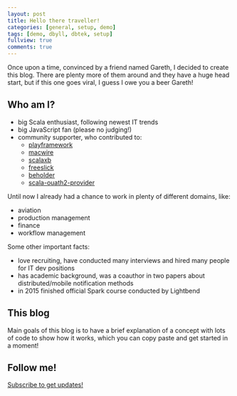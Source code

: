 ```yaml
---
layout: post
title: Hello there traveller!
categories: [general, setup, demo]
tags: [demo, dbyll, dbtek, setup]
fullview: true
comments: true
---
```


Once upon a time, convinced by a friend named Gareth, I decided to create this blog. There are plenty more of them around and they have a huge head start, but if this one goes viral, I guess I owe you a beer Gareth!

Who am I?
-----
* big Scala enthusiast, following newest IT trends
* big JavaScript fan (please no judging!)
* community supporter, who contributed to:
    * [playframework](https://github.com/playframework/playframework)
    * [macwire](https://github.com/adamw/macwire)
    * [scalaxb](https://github.com/eed3si9n/scalaxb)
    * [freeslick](https://github.com/smootoo/freeslick)
    * [beholder](https://github.com/VirtusLab/beholder)
    * [scala-ouath2-provider](https://github.com/nulab/scala-oauth2-provider)

Until now I already had a chance to work in plenty of different domains, like:

* aviation
* production management
* finance
* workflow management

Some other important facts:
* love recruiting, have conducted many interviews and hired many people for IT dev positions
* has academic background, was a coauthor in two papers about distributed/mobile notification methods
* in 2015 finished official Spark course conducted by Lightbend

This blog
-----
Main goals of this blog is to have a brief explanation of a concept with lots of code to show how it works, which you can copy paste and get started in a moment!

Follow me!
-----
[Subscribe to get updates!](https://mkljakubowski.github.io/feed.xml)
